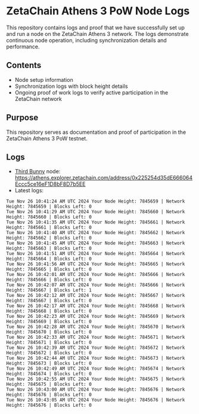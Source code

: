 # ZetaChain Athens 3 PoW Node Logs
This repository contains logs and proof that we have successfully set up and run a node on the ZetaChain Athens 3 network. The logs demonstrate continuous node operation, including synchronization details and performance.

## Contents
- Node setup information
- Synchronization logs with block height details
- Ongoing proof of work logs to verify active participation in the ZetaChain network

## Purpose
This repository serves as documentation and proof of participation in the ZetaChain Athens 3 PoW testnet.

## Logs

- [Third Bunny](https://thirdbunny.xyz/) node: https://athens.explorer.zetachain.com/address/0x225254d35dE666064Eccc5ce16eF1D8bF8D7b5EE
- Latest logs:
```
Tue Nov 26 10:41:24 AM UTC 2024 Your Node Height: 7845659 | Network Height: 7845659 | Blocks Left: 0
Tue Nov 26 10:41:29 AM UTC 2024 Your Node Height: 7845660 | Network Height: 7845660 | Blocks Left: 0
Tue Nov 26 10:41:35 AM UTC 2024 Your Node Height: 7845661 | Network Height: 7845661 | Blocks Left: 0
Tue Nov 26 10:41:40 AM UTC 2024 Your Node Height: 7845662 | Network Height: 7845662 | Blocks Left: 0
Tue Nov 26 10:41:45 AM UTC 2024 Your Node Height: 7845663 | Network Height: 7845663 | Blocks Left: 0
Tue Nov 26 10:41:51 AM UTC 2024 Your Node Height: 7845664 | Network Height: 7845664 | Blocks Left: 0
Tue Nov 26 10:41:56 AM UTC 2024 Your Node Height: 7845665 | Network Height: 7845665 | Blocks Left: 0
Tue Nov 26 10:42:01 AM UTC 2024 Your Node Height: 7845666 | Network Height: 7845666 | Blocks Left: 0
Tue Nov 26 10:42:07 AM UTC 2024 Your Node Height: 7845666 | Network Height: 7845667 | Blocks Left: 1
Tue Nov 26 10:42:12 AM UTC 2024 Your Node Height: 7845667 | Network Height: 7845667 | Blocks Left: 0
Tue Nov 26 10:42:17 AM UTC 2024 Your Node Height: 7845668 | Network Height: 7845668 | Blocks Left: 0
Tue Nov 26 10:42:23 AM UTC 2024 Your Node Height: 7845669 | Network Height: 7845669 | Blocks Left: 0
Tue Nov 26 10:42:28 AM UTC 2024 Your Node Height: 7845670 | Network Height: 7845670 | Blocks Left: 0
Tue Nov 26 10:42:33 AM UTC 2024 Your Node Height: 7845671 | Network Height: 7845671 | Blocks Left: 0
Tue Nov 26 10:42:39 AM UTC 2024 Your Node Height: 7845672 | Network Height: 7845672 | Blocks Left: 0
Tue Nov 26 10:42:44 AM UTC 2024 Your Node Height: 7845673 | Network Height: 7845673 | Blocks Left: 0
Tue Nov 26 10:42:49 AM UTC 2024 Your Node Height: 7845674 | Network Height: 7845674 | Blocks Left: 0
Tue Nov 26 10:42:55 AM UTC 2024 Your Node Height: 7845675 | Network Height: 7845675 | Blocks Left: 0
Tue Nov 26 10:43:00 AM UTC 2024 Your Node Height: 7845676 | Network Height: 7845676 | Blocks Left: 0
Tue Nov 26 10:43:05 AM UTC 2024 Your Node Height: 7845676 | Network Height: 7845676 | Blocks Left: 0
```
